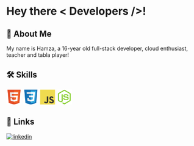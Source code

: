 # Hey there < Developers />! 

## 🚀 About Me

My name is Hamza, a 16-year old full-stack developer, cloud enthusiast, teacher and tabla player!

## 🛠 Skills

<img width ="40px" unselectable="True" src ="https://raw.githubusercontent.com/devicons/devicon/master/icons/html5/html5-original.svg">
<img width ="40px" unselectable="True" src ="https://raw.githubusercontent.com/devicons/devicon/master/icons/css3/css3-original.svg">
<img width ="40px" unselectable="True" src ="https://raw.githubusercontent.com/devicons/devicon/master/icons/javascript/javascript-original.svg">
<img width ="40px" unselectable="True" src ="https://raw.githubusercontent.com/devicons/devicon/master/icons/nodejs/nodejs-original.svg">



## 🔗 Links
[![linkedin](https://img.shields.io/badge/linkedin-0A66C2?style=for-the-badge&logo=linkedin&logoColor=white)](https://www.linkedin.com/in/muhammad-hamza-18bb1a21b/)

